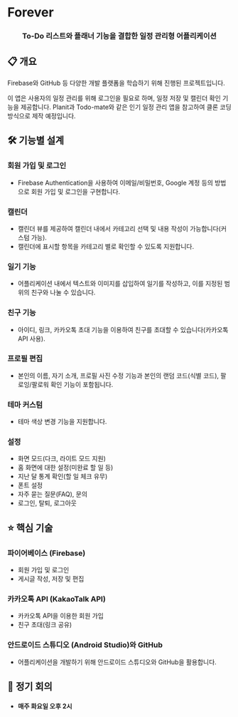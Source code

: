 # Forever

<div align="center">
  <h3>To-Do 리스트와 플래너 기능을 결합한 일정 관리형 어플리케이션</h3>
</div>

## 📋 개요
Firebase와 GitHub 등 다양한 개발 플랫폼을 학습하기 위해 진행된 프로젝트입니다.

이 앱은 사용자의 일정 관리를 위해 로그인을 필요로 하며, 일정 저장 및 캘린더 확인 기능을 제공합니다. Planit과 Todo-mate와 같은 인기 일정 관리 앱을 참고하여 클론 코딩 방식으로 제작 예정입니다.

## 🛠 기능별 설계

### 회원 가입 및 로그인
- Firebase Authentication을 사용하여 이메일/비밀번호, Google 계정 등의 방법으로 회원 가입 및 로그인을 구현합니다.

### 캘린더
- 캘린더 뷰를 제공하여 캘린더 내에서 카테고리 선택 및 내용 작성이 가능합니다(커스텀 가능).
- 캘린더에 표시할 항목을 카테고리 별로 확인할 수 있도록 지원합니다.

### 일기 기능
- 어플리케이션 내에서 텍스트와 이미지를 삽입하여 일기를 작성하고, 이를 지정된 범위의 친구와 나눌 수 있습니다.

### 친구 기능
- 아이디, 링크, 카카오톡 초대 기능을 이용하여 친구를 초대할 수 있습니다(카카오톡 API 사용).

### 프로필 편집
- 본인의 이름, 자기 소개, 프로필 사진 수정 기능과 본인의 랜덤 코드(식별 코드), 팔로잉/팔로워 확인 기능이 포함됩니다.

### 테마 커스텀
- 테마 색상 변경 기능을 지원합니다.

### 설정
- 화면 모드(다크, 라이트 모드 지원)
- 홈 화면에 대한 설정(미완료 할 일 등)
- 지난 달 통계 확인(할 일 체크 유무)
- 폰트 설정
- 자주 묻는 질문(FAQ), 문의
- 로그인, 탈퇴, 로그아웃

## ⭐️ 핵심 기술

### 파이어베이스 (Firebase)
- 회원 가입 및 로그인
- 게시글 작성, 저장 및 편집

### 카카오톡 API (KakaoTalk API)
- 카카오톡 API을 이용한 회원 가입
- 친구 초대(링크 공유)

### 안드로이드 스튜디오 (Android Studio)와 GitHub
- 어플리케이션을 개발하기 위해 안드로이드 스튜디오와 GitHub을 활용합니다.

## 📌 정기 회의
* #### 매주 화요일 오후 2시

